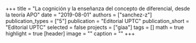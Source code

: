 +++
title = "La cognición y la enseñanza del concepto de diferencial, desde la teoría APO"
date = "2019-08-01"
authors = ["sanchez-z"]
publication_types = ["5"]
publication = "Editorial UPTC"
publication_short = "Editorial UPTC"
selected = false
projects = ["giaa"]
tags = []
math = true
highlight = true
[header]
image = ""
caption = ""
+++
